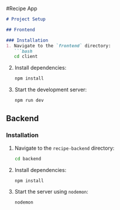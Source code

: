 #Recipe App

````markdown
# Project Setup

## Frontend

### Installation
1. Navigate to the `frontend` directory:
   ```bash
   cd client
````

2. Install dependencies:

   ```bash
   npm install
   ```
3. Start the development server:

   ```bash
   npm run dev
   ```

## Backend

### Installation

1. Navigate to the `recipe-backend` directory:

   ```bash
   cd backend
   ```
2. Install dependencies:

   ```bash
   npm install
   ```
3. Start the server using `nodemon`:

   ```bash
   nodemon
   ```

